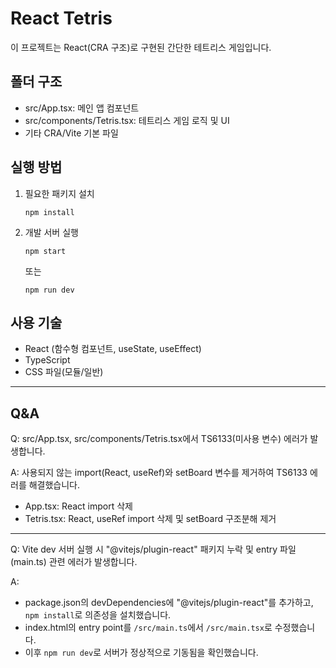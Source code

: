 # React Tetris

이 프로젝트는 React(CRA 구조)로 구현된 간단한 테트리스 게임입니다.

## 폴더 구조
- src/App.tsx: 메인 앱 컴포넌트
- src/components/Tetris.tsx: 테트리스 게임 로직 및 UI
- 기타 CRA/Vite 기본 파일

## 실행 방법
1. 필요한 패키지 설치  
   ```
   npm install
   ```
2. 개발 서버 실행  
   ```
   npm start
   ```
   또는  
   ```
   npm run dev
   ```

## 사용 기술
- React (함수형 컴포넌트, useState, useEffect)
- TypeScript
- CSS 파일(모듈/일반)

---

## Q&A

Q: src/App.tsx, src/components/Tetris.tsx에서 TS6133(미사용 변수) 에러가 발생합니다.

A: 사용되지 않는 import(React, useRef)와 setBoard 변수를 제거하여 TS6133 에러를 해결했습니다.  
- App.tsx: React import 삭제  
- Tetris.tsx: React, useRef import 삭제 및 setBoard 구조분해 제거

---

Q: Vite dev 서버 실행 시 "@vitejs/plugin-react" 패키지 누락 및 entry 파일(main.ts) 관련 에러가 발생합니다.

A:  
- package.json의 devDependencies에 "@vitejs/plugin-react"를 추가하고, `npm install`로 의존성을 설치했습니다.
- index.html의 entry point를 `/src/main.ts`에서 `/src/main.tsx`로 수정했습니다.
- 이후 `npm run dev`로 서버가 정상적으로 기동됨을 확인했습니다.
